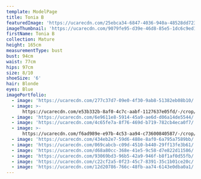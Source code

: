 ```yaml
---
template: ModelPage
title: Tonia B
featuredImage: 'https://ucarecdn.com/25ebca34-6847-4036-940a-48528dd7234e/'
imageThumbnail: 'https://ucarecdn.com/9079fe95-d39e-46d8-85e5-1dc6c9ed1556/'
firstName: Tonia B
collection: Mature
height: 165cm
measurementType: bust
bust: 94cm
waist: 77cm
hips: 97cm
size: 8/10
shoeSize: '6'
hair: Blonde
eyes: Blue
imagePortfolio:
  - image: 'https://ucarecdn.com/277c37d7-09e0-4f30-9ab8-51382eb08b10/'
  - image: >-
      https://ucarecdn.com/e53b332b-8af0-4c7c-aabf-1127637e05fd/-/crop/2031x1633/417,0/-/preview/
  - image: 'https://ucarecdn.com/6e9611e8-5914-45a9-ae6d-d06a14de5544/'
  - image: 'https://ucarecdn.com/4c65fe7a-8f76-469d-b719-782cb4eca0f7/'
  - image: >-
      https://ucarecdn.com/f6ad989e-e97b-4c53-aa94-c73600840587/-/crop/608x1100/125,0/-/preview/
  - image: 'https://ucarecdn.com/434eb2e7-59d6-488e-8af0-6a795a7589bb/'
  - image: 'https://ucarecdn.com/069cabcb-c09d-4510-b440-29ff13fe3b61/'
  - image: 'https://ucarecdn.com/d68a80cc-368e-41e5-9c58-d7e822d11586/'
  - image: 'https://ucarecdn.com/93069bd3-96b5-42a9-946f-b8f1af0d55fb/'
  - image: 'https://ucarecdn.com/c22cf2a5-0f23-45c7-8391-35c1b01ce20c/'
  - image: 'https://ucarecdn.com/12d20786-766c-48fb-aa74-6143e0dba0a1/'
---
```


